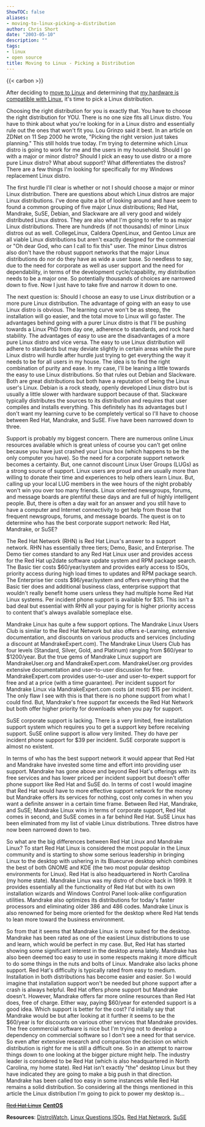 ```yaml
---
ShowTOC: false
aliases:
- moving-to-linux-picking-a-distribution
author: Chris Short
date: "2003-05-10"
description: ""
tags:
- linux
- open source
title: Moving to Linux - Picking a Distribution
---
```


{{< carbon >}}

After deciding to [move to Linux](/moving-to-linux/) and determining that [my hardware is compatible with Linux](/moving-to-linux-hardware-compatibility/), it's time to pick a Linux distribution.

Choosing the right distribution for you is exactly that. You have to choose the right distribution for YOU. There is no one size fits all Linux distro. You have to think about what you're looking for in a Linux distro and essentially rule out the ones that won't fit you. Lou Grinzo said it best. In an article on ZDNet on 11 Sep 2000 he wrote, "Picking the right version just takes planning." This still holds true today. I'm trying to determine which Linux distro is going to work for me and the users in my household. Should I go with a major or minor distro? Should I pick an easy to use distro or a more pure Linux distro? What about support? What differentiates the distros? There are a few things I'm looking for specifically for my Windows replacement Linux distro.

The first hurdle I'll clear is whether or not I should choose a major or minor Linux distribution. There are questions about which Linux distros are major Linux distributions. I've done quite a bit of looking around and have seem to found a common grouping of five major Linux distributions; Red Hat, Mandrake, SuSE, Debian, and Slackware are all very good and widely distributed Linux distros. They are also what I'm going to refer to as major Linux distributions. There are hundreds (if not thousands) of minor Linux distros out as well. CollegeLinux, Caldera OpenLinux, and Gentoo Linux are all viable Linux distributions but aren't exactly designed for the commercial or "Oh dear God, who can I call to fix this" user. The minor Linux distros also don't have the robust support networks that the major Linux distributions do nor do they have as wide a user base. So needless to say, due to the need for corporate as well as user support and the need for dependability, in terms of the development cycle/capability, my distribution needs to be a major one. So potentially thousands of choices are narrowed down to five. Now I just have to take five and narrow it down to one.

The next question is: Should I choose an easy to use Linux distribution or a more pure Linux distribution. The advantage of going with an easy to use Linux distro is obvious. The learning curve won't be as steep, the installation will go easier, and the total move to Linux will go faster. The advantages behind going with a purer Linux distro is that I'll be pushing towards a Linux PhD from day one, adherence to standards, and rock hard stability. The advantages of easy to use are the disadvantages of a more pure Linux distro and vice versa. The easy to use Linux distribution will adhere to standards but may deviate slightly in certain areas while the pure Linux distro will hurdle after hurdle just trying to get everything the way it needs to be for all users in my house. The idea is to find the right combination of purity and ease. In my case, I'll be leaning a little towards the easy to use Linux distributions. So that rules out Debian and Slackware. Both are great distributions but both have a reputation of being the Linux user's Linux. Debian is a rock steady, openly developed Linux distro but is usually a little slower with hardware support because of that. Slackware typically distributes the sources to its distribution and requires that user compiles and installs everything. This definitely has its advantages but I don't want my learning curve to be completely vertical so I'll have to choose between Red Hat, Mandrake, and SuSE. Five have been narrowed down to three.

Support is probably my biggest concern. There are numerous online Linux resources available which is great unless of course you can't get online because you have just crashed your Linux box (which happens to be the only computer you have). So the need for a corporate support network becomes a certainty. But, one cannot discount Linux User Groups (LUGs) as a strong source of support. Linux users are proud and are usually more than willing to donate their time and experiences to help others learn Linux. But, calling up your local LUG members in the wee hours of the night probably won't win you over too many friends. Linux oriented newsgroups, forums, and message boards are plentiful these days and are full of highly intelligent people. But, there is often a day wait for an answer and you still have to have a computer and Internet connectivity to get help from those that frequent newsgroups, forums, and message boards. The quest is on to determine who has the best corporate support network: Red Hat, Mandrake, or SuSE?

The Red Hat Network (RHN) is Red Hat Linux's answer to a support network. RHN has essentially three tiers; Demo, Basic, and Enterprise. The Demo tier comes standard to any Red Hat Linux user and provides access for the Red Hat up2date software update system and RPM package search. The Basic tier costs $60/year/system and provides early access to ISOs, priority access during high load times to updates and RPM package search. The Enterprise tier costs $96/year/system and offers everything that the Basic tier does and additional business class, enterprise support that wouldn't really benefit home users unless they had multiple home Red Hat Linux systems. Per incident phone support is available for $35. This isn't a bad deal but essential with RHN all your paying for is higher priority access to content that's always available someplace else.

Mandrake Linux has quite a few support options. The Mandrake Linux Users Club is similar to the Red Hat Network but also offers e-Learning, extensive documentation, and discounts on various products and services (including a discount at MandrakeExpert.com). The Mandrake Linux Users Club has four levels (Standard, Silver, Gold, and Platinum) ranging from $60/year to $1200/year. But the true gems of Mandrake Linux support are MandrakeUser.org and MandrakeExpert.com. MandrakeUser.org provides extensive documentation and user-to-user discussion for free. MandrakeExpert.com provides user-to-user and user-to-expert support for free and at a price (with a time guarantee). Per incident support for Mandrake Linux via MandrakeExpert.com costs (at most) $15 per incident. The only flaw I see with this is that there is no phone support from what I could find. But, Mandrake's free support far exceeds the Red Hat Network but both offer higher priority for downloads when you pay for support.

SuSE corporate support is lacking. There is a very limited, free installation support system which requires you to get a support key before receiving support. SuSE online support is allow very limited. They do have per incident phone support for $39 per incident. SuSE corporate support is almost no existent.

In terms of who has the best support network it would appear that Red Hat and Mandrake have invested some time and effort into providing user support. Mandrake has gone above and beyond Red Hat's offerings with its free services and has lower priced per incident support but doesn't offer phone support like Red Hat and SuSE do. In terms of cost I would imagine that Red Hat would have to more effective support network for the money but Mandrake offers its services for nothing, cost only comes in when you want a definite answer in a certain time frame. Between Red Hat, Mandrake, and SuSE; Mandrake Linux wins in terms of corporate support, Red Hat comes in second, and SuSE comes in a far behind Red Hat. SuSE Linux has been eliminated from my list of viable Linux distributions. Three distros have now been narrowed down to two.

So what are the big differences between Red Hat Linux and Mandrake Linux? To start Red Hat Linux is considered the most popular in the Linux community and is starting to show some serious leadership in bringing Linux to the desktop with ushering in its Bluecurve desktop which combines the best of both GNOME and KDE (the two most popular desktop environments for Linux). Red Hat is also headquartered in North Carolina (my home state). Mandrake Linux was my distro of choice back in 1999. It provides essentially all the functionality of Red Hat but with its own installation wizards and Windows Control Panel look-alike configuration utilities. Mandrake also optimizes its distributions for today's faster processors and eliminating older 386 and 486 codes. Mandrake Linux is also renowned for being more oriented for the desktop where Red Hat tends to lean more toward the business environment.

So from that it seems that Mandrake Linux is more suited for the desktop. Mandrake has been rated as one of the easiest Linux distributions to use and learn, which would be perfect in my case. But, Red Hat has started showing some significant interest in the desktop arena lately. Mandrake has also been deemed too easy to use in some respects making it more difficult to do some things in the nuts and bolts of Linux. Mandrake also lacks phone support. Red Hat's difficulty is typically rated from easy to medium. Installation in both distributions has become easier and easier. So I would imagine that installation support won't be needed but phone support after a crash is always helpful. Red Hat offers phone support but Mandrake doesn't. However, Mandrake offers far more online resources than Red Hat does, free of charge. Either way, paying $60/year for extended support is a good idea. Which support is better for the cost? I'd initially say that Mandrake would be but after looking at it further it seems to be the $60/year is for discounts on various other services that Mandrake provides. The free commercial software is nice but I'm trying not to develop a dependency on commercial software so I don't see a need for that service. So even after extensive research and comparison the decision on which distribution is right for me is still a difficult one. So in an attempt to narrow things down to one looking at the bigger picture might help. The industry leader is considered to be Red Hat (which is also headquartered in North Carolina, my home state). Red Hat isn't exactly "the" desktop Linux but they have indicated they are going to make a big push in that direction. Mandrake has been called too easy in some instances while Red Hat remains a solid distribution. So considering all the things mentioned in this article the Linux distribution I'm going to pick to power my desktop is...

~~[Red Hat Linux](https://www.redhat.com/)~~
[**CentOS**](https://www.centos.org/)

**Resources**: [DistroWatch](https://distrowatch.com/), [Linux Questions ISOs](http://iso.linuxquestions.org/), [Red Hat Network](https://access.redhat.com/), [SuSE](https://www.suse.com/)
